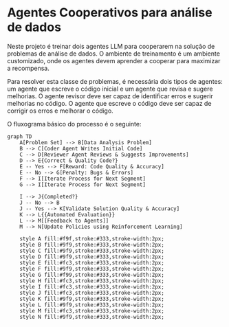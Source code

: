 # Agentes Cooperativos para análise de dados

Neste projeto é treinar dois agentes LLM para cooperarem na solução de problemas de análise de dados. O ambiente de treinamento é um ambiente customizado, onde os agentes devem aprender a cooperar para maximizar a recompensa.

Para resolver esta classe de problemas, é necessária dois tipos de agentes: um agente que escreve o código inicial e um agente que revisa e sugere melhorias. O agente revisor deve ser capaz de identificar erros e sugerir melhorias no código. O agente que escreve o código deve ser capaz de corrigir os erros e melhorar o código.

O fluxograma básico do processo é o seguinte:

```mermaid
graph TD
    A[Problem Set] --> B[Data Analysis Problem]
    B --> C[Coder Agent Writes Initial Code]
    C --> D[Reviewer Agent Reviews & Suggests Improvements]
    D --> E{Correct & Quality Code?}
    E -- Yes --> F[Reward: Code Quality & Accuracy]
    E -- No --> G[Penalty: Bugs & Errors]
    F --> I[Iterate Process for Next Segment]
    G --> I[Iterate Process for Next Segment]

    I --> J{Completed?}
    J -- No --> B
    J -- Yes --> K[Validate Solution Quality & Accuracy]
    K --> L{{Automated Evaluation}}
    L --> M[[Feedback to Agents]]
    M --> N[Update Policies using Reinforcement Learning]

    style A fill:#f9f,stroke:#333,stroke-width:2px;
    style B fill:#9f9,stroke:#333,stroke-width:2px;
    style C fill:#9f9,stroke:#333,stroke-width:2px;
    style D fill:#9f9,stroke:#333,stroke-width:2px;
    style E fill:#fc3,stroke:#333,stroke-width:2px;
    style F fill:#9f9,stroke:#333,stroke-width:2px;
    style G fill:#f99,stroke:#333,stroke-width:2px;
    style H fill:#fc3,stroke:#333,stroke-width:2px;
    style I fill:#fc3,stroke:#333,stroke-width:2px;
    style J fill:#fc3,stroke:#333,stroke-width:2px;
    style K fill:#9f9,stroke:#333,stroke-width:2px;
    style L fill:#9f9,stroke:#333,stroke-width:2px;
    style M fill:#fc3,stroke:#333,stroke-width:2px;
    style N fill:#9f9,stroke:#333,stroke-width:2px;
```
